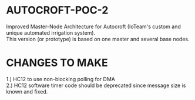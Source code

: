 # AUTOCROFT-POC-2

Improved Master-Node Architecture for Autocroft (IoTeam's custom and unique automated irrigation system).  
This version (or prototype) is based on one master and several base nodes.  

# CHANGES TO MAKE  
1.) HC12 to use non-blocking polling for DMA  
2.) HC12 software timer code should be deprecated since message size is known and fixed.  


